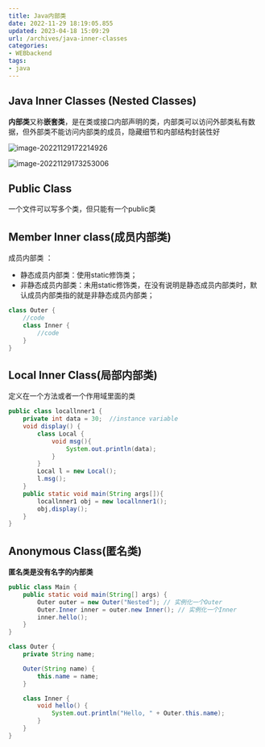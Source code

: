 ```yaml
---
title: Java内部类
date: 2022-11-29 18:19:05.855
updated: 2023-04-18 15:09:29
url: /archives/java-inner-classes
categories: 
- WEBbackend
tags: 
- java
---
```


## Java Inner Classes (Nested Classes)

**内部类**又称**嵌套类**，是在类或接口内部声明的类，内部类可以访问外部类私有数据，但外部类不能访问内部类的成员，隐藏细节和内部结构封装性好

![image-20221129172214926](https://wrxinyue.oss-cn-hongkong.aliyuncs.com/img/image-20221129172214926.png)

![image-20221129173253006](https://wrxinyue.oss-cn-hongkong.aliyuncs.com/img/image-20221129173253006.png)

## Public Class

一个文件可以写多个类，但只能有一个public类

## Member Inner class(成员内部类)

成员内部类 ：

- 静态成员内部类：使用static修饰类；
- 非静态成员内部类：未用static修饰类，在没有说明是静态成员内部类时，默认成员内部类指的就是非静态成员内部类；

~~~java
class Outer {
    //code
    class Inner {
        //code
    }
}
~~~

## Local Inner Class(局部内部类)

定义在一个方法或者一个作用域里面的类

~~~java
public class locallnner1 {
    private int data = 30;  //instance variable
    void display() {
        class Local {
            void msg(){
                System.out.println(data);
            }
        }
        Local l = new Local();
        l.msg();
    }
    public static void main(String args[]){
        locallnner1 obj = new locallnner1();
        obj,display();
    }
}
~~~

## Anonymous Class(匿名类)

**匿名类是没有名字的内部类**

~~~java
public class Main {
    public static void main(String[] args) {
        Outer outer = new Outer("Nested"); // 实例化一个Outer
        Outer.Inner inner = outer.new Inner(); // 实例化一个Inner
        inner.hello();
    }
}

class Outer {
    private String name;

    Outer(String name) {
        this.name = name;
    }

    class Inner {
        void hello() {
            System.out.println("Hello, " + Outer.this.name);
        }
    }
}
~~~